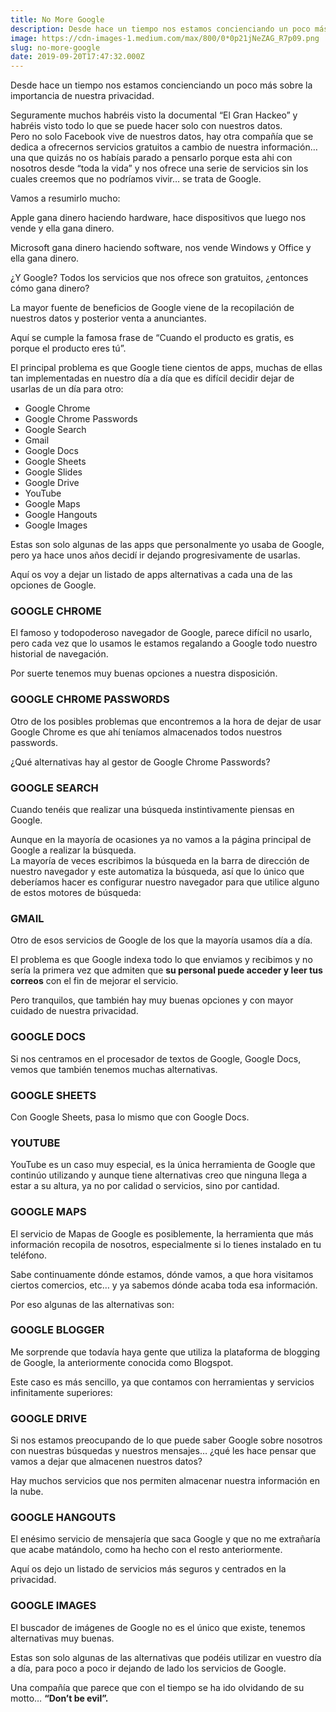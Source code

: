 ```yaml
---
title: No More Google
description: Desde hace un tiempo nos estamos concienciando un poco más sobre la importancia de nuestra privacidad.
image: https://cdn-images-1.medium.com/max/800/0*0p21jNeZAG_R7p09.png
slug: no-more-google
date: 2019-09-20T17:47:32.000Z
---
```



Desde hace un tiempo nos estamos concienciando un poco más sobre la importancia de nuestra privacidad.

Seguramente muchos habréis visto la documental “El Gran Hackeo” y habréis visto todo lo que se puede hacer solo con nuestros datos.  
Pero no solo Facebook vive de nuestros datos, hay otra compañía que se dedica a ofrecernos servicios gratuitos a cambio de nuestra información… una que quizás no os habíais parado a pensarlo porque esta ahi con nosotros desde “toda la vida” y nos ofrece una serie de servicios sin los cuales creemos que no podríamos vivir… se trata de Google.

Vamos a resumirlo mucho:

Apple gana dinero haciendo hardware, hace dispositivos que luego nos vende y ella gana dinero.

Microsoft gana dinero haciendo software, nos vende Windows y Office y ella gana dinero.

¿Y Google? Todos los servicios que nos ofrece son gratuitos, ¿entonces cómo gana dinero?

La mayor fuente de beneficios de Google viene de la recopilación de nuestros datos y posterior venta a anunciantes.

Aquí se cumple la famosa frase de “Cuando el producto es gratis, es porque el producto eres tú”.

El principal problema es que Google tiene cientos de apps, muchas de ellas tan implementadas en nuestro día a día que es difícil decidir dejar de usarlas de un día para otro:

- Google Chrome
- Google Chrome Passwords
- Google Search
- Gmail
- Google Docs
- Google Sheets
- Google Slides
- Google Drive
- YouTube
- Google Maps
- Google Hangouts
- Google Images

Estas son solo algunas de las apps que personalmente yo usaba de Google, pero ya hace unos años decidí ir dejando progresivamente de usarlas.

Aquí os voy a dejar un listado de apps alternativas a cada una de las opciones de Google.

### GOOGLE CHROME

El famoso y todopoderoso navegador de Google, parece difícil no usarlo, pero cada vez que lo usamos le estamos regalando a Google todo nuestro historial de navegación.

Por suerte tenemos muy buenas opciones a nuestra disposición.

### GOOGLE CHROME PASSWORDS

Otro de los posibles problemas que encontremos a la hora de dejar de usar Google Chrome es que ahí teníamos almacenados todos nuestros passwords.

¿Qué alternativas hay al gestor de Google Chrome Passwords?

### GOOGLE SEARCH

Cuando tenéis que realizar una búsqueda instintivamente piensas en Google.

Aunque en la mayoría de ocasiones ya no vamos a la página principal de Google a realizar la búsqueda.  
La mayoría de veces escribimos la búsqueda en la barra de dirección de nuestro navegador y este automatiza la búsqueda, así que lo único que deberíamos hacer es configurar nuestro navegador para que utilice alguno de estos motores de búsqueda:

### GMAIL

Otro de esos servicios de Google de los que la mayoría usamos día a día.

El problema es que Google indexa todo lo que enviamos y recibimos y no sería la primera vez que admiten que **su personal puede acceder y leer tus correos** con el fin de mejorar el servicio.

Pero tranquilos, que también hay muy buenas opciones y con mayor cuidado de nuestra privacidad.

### GOOGLE DOCS

Si nos centramos en el procesador de textos de Google, Google Docs, vemos que también tenemos muchas alternativas.

### GOOGLE SHEETS

Con Google Sheets, pasa lo mismo que con Google Docs.

### YOUTUBE

YouTube es un caso muy especial, es la única herramienta de Google que continúo utilizando y aunque tiene alternativas creo que ninguna llega a estar a su altura, ya no por calidad o servicios, sino por cantidad.

### GOOGLE MAPS

El servicio de Mapas de Google es posiblemente, la herramienta que más información recopila de nosotros, especialmente si lo tienes instalado en tu teléfono.

Sabe continuamente dónde estamos, dónde vamos, a que hora visitamos ciertos comercios, etc… y ya sabemos dónde acaba toda esa información.

Por eso algunas de las alternativas son:

### GOOGLE BLOGGER

Me sorprende que todavía haya gente que utiliza la plataforma de blogging de Google, la anteriormente conocida como Blogspot.

Este caso es más sencillo, ya que contamos con herramientas y servicios infinitamente superiores:

### GOOGLE DRIVE

Si nos estamos preocupando de lo que puede saber Google sobre nosotros con nuestras búsquedas y nuestros mensajes… ¿qué les hace pensar que vamos a dejar que almacenen nuestros datos?

Hay muchos servicios que nos permiten almacenar nuestra información en la nube.

### GOOGLE HANGOUTS

El enésimo servicio de mensajería que saca Google y que no me extrañaría que acabe matándolo, como ha hecho con el resto anteriormente.

Aquí os dejo un listado de servicios más seguros y centrados en la privacidad.

### GOOGLE IMAGES

El buscador de imágenes de Google no es el único que existe, tenemos alternativas muy buenas.

Estas son solo algunas de las alternativas que podéis utilizar en vuestro día a día, para poco a poco ir dejando de lado los servicios de Google.

Una compañía que parece que con el tiempo se ha ido olvidando de su motto… **“Don’t be evil”.**
